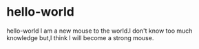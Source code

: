 # hello-world
hello-world
l am a new mouse to the world.l don't  know too much knowledge
but,l think l will become a strong mouse.
